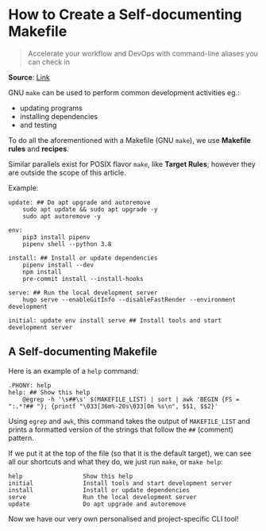 # How to Create a Self-documenting Makefile

> Accelerate your workflow and DevOps with command-line aliases you can check in

**Source**: [Link](https://victoria.dev/blog/how-to-create-a-self-documenting-makefile/)

GNU `make` can be used to perform common development activities eg.:

- updating programs
- installing dependencies
- and testing

To do all the aforementioned with a Makefile \(GNU `make`\), we use **Makefile rules** and **recipes**.

Similar parallels exist for POSIX flavor `make`, like **Target Rules**; however they are outside the scope of this article.

Example:

```text
update: ## Do apt upgrade and autoremove
    sudo apt update && sudo apt upgrade -y
    sudo apt autoremove -y

env:
    pip3 install pipenv
    pipenv shell --python 3.8

install: ## Install or update dependencies
    pipenv install --dev
    npm install
    pre-commit install --install-hooks

serve: ## Run the local development server
    hugo serve --enableGitInfo --disableFastRender --environment development

initial: update env install serve ## Install tools and start development server
```

## A Self-documenting Makefile

Here is an example of a `help` command:

```text
.PHONY: help
help: ## Show this help
    @egrep -h '\s##\s' $(MAKEFILE_LIST) | sort | awk 'BEGIN {FS = ":.*?## "}; {printf "\033[36m%-20s\033[0m %s\n", $$1, $$2}'
```

Using `egrep` and `awk`, this command takes the output of `MAKEFILE_LIST` and prints a formatted version of the strings that follow the `##` \(comment\) pattern.

If we put it at the top of the file \(so that it is the default target\), we can see all our shortcuts and what they do, we just run `make`, or `make help`:

```text
help                 Show this help
initial              Install tools and start development server
install              Install or update dependencies
serve                Run the local development server
update               Do apt upgrade and autoremove
```

Now we have our very own personalised and project-specific CLI tool!
